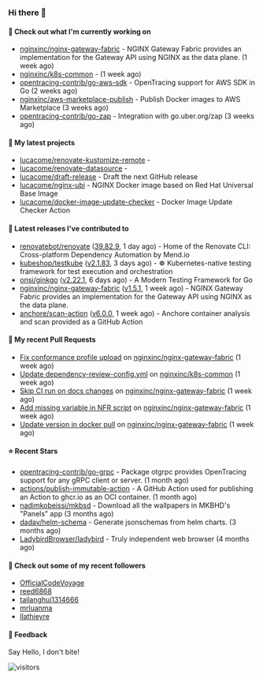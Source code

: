 ### Hi there 👋

#### 👷 Check out what I'm currently working on

- [nginxinc/nginx-gateway-fabric](https://github.com/nginxinc/nginx-gateway-fabric) - NGINX Gateway Fabric provides an implementation for the Gateway API using NGINX as the data plane. (1 week ago)
- [nginxinc/k8s-common](https://github.com/nginxinc/k8s-common) -  (1 week ago)
- [opentracing-contrib/go-aws-sdk](https://github.com/opentracing-contrib/go-aws-sdk) - OpenTracing support for AWS SDK in Go (2 weeks ago)
- [nginxinc/aws-marketplace-publish](https://github.com/nginxinc/aws-marketplace-publish) - Publish Docker images to AWS Marketplace (3 weeks ago)
- [opentracing-contrib/go-zap](https://github.com/opentracing-contrib/go-zap) - Integration with go.uber.org/zap (3 weeks ago)

#### 🌱 My latest projects

- [lucacome/renovate-kustomize-remote](https://github.com/lucacome/renovate-kustomize-remote) - 
- [lucacome/renovate-datasource](https://github.com/lucacome/renovate-datasource) - 
- [lucacome/draft-release](https://github.com/lucacome/draft-release) - Draft the next GitHub release
- [lucacome/nginx-ubi](https://github.com/lucacome/nginx-ubi) - NGINX Docker image based on Red Hat Universal Base Image
- [lucacome/docker-image-update-checker](https://github.com/lucacome/docker-image-update-checker) - Docker Image Update Checker Action

#### 🔭 Latest releases I've contributed to

- [renovatebot/renovate](https://github.com/renovatebot/renovate) ([39.82.9](https://github.com/renovatebot/renovate/releases/tag/39.82.9), 1 day ago) - Home of the Renovate CLI: Cross-platform Dependency Automation by Mend.io
- [kubeshop/testkube](https://github.com/kubeshop/testkube) ([v2.1.83](https://github.com/kubeshop/testkube/releases/tag/v2.1.83), 3 days ago) - ☸️ Kubernetes-native testing framework for test execution and orchestration
- [onsi/ginkgo](https://github.com/onsi/ginkgo) ([v2.22.1](https://github.com/onsi/ginkgo/releases/tag/v2.22.1), 6 days ago) - A Modern Testing Framework for Go
- [nginxinc/nginx-gateway-fabric](https://github.com/nginxinc/nginx-gateway-fabric) ([v1.5.1](https://github.com/nginxinc/nginx-gateway-fabric/releases/tag/v1.5.1), 1 week ago) - NGINX Gateway Fabric provides an implementation for the Gateway API using NGINX as the data plane.
- [anchore/scan-action](https://github.com/anchore/scan-action) ([v6.0.0](https://github.com/anchore/scan-action/releases/tag/v6.0.0), 1 week ago) - Anchore container analysis and scan provided as a GitHub Action

#### 🔨 My recent Pull Requests

- [Fix conformance profile upload](https://github.com/nginxinc/nginx-gateway-fabric/pull/2932) on [nginxinc/nginx-gateway-fabric](https://github.com/nginxinc/nginx-gateway-fabric) (1 week ago)
- [Update dependency-review-config.yml](https://github.com/nginxinc/k8s-common/pull/55) on [nginxinc/k8s-common](https://github.com/nginxinc/k8s-common) (1 week ago)
- [Skip CI run on docs changes](https://github.com/nginxinc/nginx-gateway-fabric/pull/2931) on [nginxinc/nginx-gateway-fabric](https://github.com/nginxinc/nginx-gateway-fabric) (1 week ago)
- [Add missing variable in NFR script](https://github.com/nginxinc/nginx-gateway-fabric/pull/2927) on [nginxinc/nginx-gateway-fabric](https://github.com/nginxinc/nginx-gateway-fabric) (1 week ago)
- [Update version in docker pull](https://github.com/nginxinc/nginx-gateway-fabric/pull/2919) on [nginxinc/nginx-gateway-fabric](https://github.com/nginxinc/nginx-gateway-fabric) (1 week ago)

#### ⭐ Recent Stars

- [opentracing-contrib/go-grpc](https://github.com/opentracing-contrib/go-grpc) - Package otgrpc provides OpenTracing support for any gRPC client or server. (1 month ago)
- [actions/publish-immutable-action](https://github.com/actions/publish-immutable-action) - A GitHub Action used for publishing an Action to ghcr.io as an OCI container.  (1 month ago)
- [nadimkobeissi/mkbsd](https://github.com/nadimkobeissi/mkbsd) - Download all the wallpapers in MKBHD&#39;s &#34;Panels&#34; app (3 months ago)
- [dadav/helm-schema](https://github.com/dadav/helm-schema) - Generate jsonschemas from helm charts. (3 months ago)
- [LadybirdBrowser/ladybird](https://github.com/LadybirdBrowser/ladybird) - Truly independent web browser (4 months ago)

#### 👯 Check out some of my recent followers

- [OfficialCodeVoyage](https://github.com/OfficialCodeVoyage)
- [reed6868](https://github.com/reed6868)
- [tailanghui1314666](https://github.com/tailanghui1314666)
- [mrluanma](https://github.com/mrluanma)
- [llathieyre](https://github.com/llathieyre)

#### 💬 Feedback

Say Hello, I don't bite!

![visitors](https://visitor-badge.laobi.icu/badge?page_id=lucacome.visitor-badge)
#
